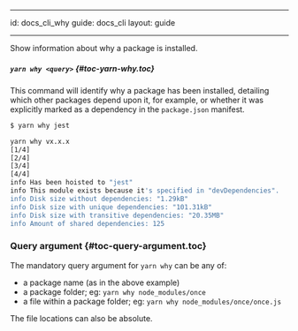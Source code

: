 * * *

id: docs_cli_why guide: docs_cli layout: guide

* * *

<p class="lead">Show information about why a package is installed.</p>

##### `yarn why <query>` [](#toc-yarn-why){#toc-yarn-why.toc}

This command will identify why a package has been installed, detailing which other packages depend upon it, for example, or whether it was explicitly marked as a dependency in the `package.json` manifest.

```sh
$ yarn why jest

yarn why vx.x.x
[1/4] 
[2/4] 
[3/4] 
[4/4] 
info Has been hoisted to "jest"
info This module exists because it's specified in "devDependencies".
info Disk size without dependencies: "1.29kB"
info Disk size with unique dependencies: "101.31kB"
info Disk size with transitive dependencies: "20.35MB"
info Amount of shared dependencies: 125
```

### Query argument [](#toc-query-argument){#toc-query-argument.toc}

The mandatory query argument for `yarn why` can be any of:

* a package name (as in the above example)
* a package folder; eg: `yarn why node_modules/once`
* a file within a package folder; eg: `yarn why node_modules/once/once.js`

The file locations can also be absolute.